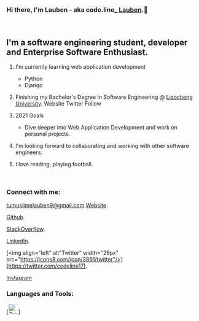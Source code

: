 ### Hi there, I'm Lauben - aka code.line_ [Lauben](https://lauben-256.github.io).👋
<br />

## l'm a software engineering student,  developer and Enterprise Software Enthusiast.
1. l'm currently learning web application development
    - Python
    - Django

2. Finishing my Bachelor's Degree in Software Engineering @ [Liaocheng University](http://english.lcu.edu.cn).
Website Twitter Follow

3. 2021 Goals
    - Dive deeper into Web Application Development and work on personal projects.

4. l'm looking forward to collaborating and working with other software engineers. 

5. l love reading, playing football. 
<br />

### Connect with me:
<tumusiimelauben9@gmail.com>
[Website](https://lauben-256.github.io).

[Github](https://github.com/Lauben-256).

[StackOverflow](https://stackoverflow.com/users/13951687/lauben-junior).

[LinkedIn](https://www.linkedin.com/in/lauben-junior-tumusiime-1184981b5/).

[<img align="left" alt"Twitter" width="26px" src="https://icons8.com/icon/3861/twitter"/>](https://twitter.com/codeline17).

[Instagram](https://www.instagram.com/code.line_/)
<br />

### Languages and Tools:
[<img  alt="Twitter" width="26px" src="https://icons.getbootstrap.com/icons/twitter/"/>]
